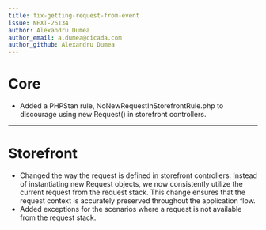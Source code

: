 ```yaml
---
title: fix-getting-request-from-event
issue: NEXT-26134
author: Alexandru Dumea
author_email: a.dumea@cicada.com
author_github: Alexandru Dumea
---
```

# Core
* Added a PHPStan rule, NoNewRequestInStorefrontRule.php  to discourage using new Request() in storefront controllers.
___
# Storefront
* Changed the way the request is defined in storefront controllers. Instead of instantiating new Request objects, we now consistently utilize the current request from the request stack. This change ensures that the request context is accurately preserved throughout the application flow.
* Added exceptions for the scenarios where a request is not available from the request stack.
